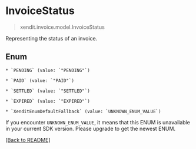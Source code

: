 # InvoiceStatus
> xendit.invoice.model.InvoiceStatus

Representing the status of an invoice.


## Enum


    * `PENDING` (value: `"PENDING"`)

    * `PAID` (value: `"PAID"`)

    * `SETTLED` (value: `"SETTLED"`)

    * `EXPIRED` (value: `"EXPIRED"`)

    * `XenditEnumDefaultFallback` (value: `UNKNOWN_ENUM_VALUE`)

If you encounter `UNKNOWN_ENUM_VALUE`, it means that this ENUM is unavailable in your current SDK version. Please upgrade to get the newest ENUM.

[[Back to README]](../../README.md)


